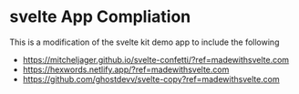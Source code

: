# svelte App Compliation
This is a modification of the svelte kit demo app to include the following
- https://mitcheljager.github.io/svelte-confetti/?ref=madewithsvelte.com
- https://hexwords.netlify.app/?ref=madewithsvelte.com
- https://github.com/ghostdevv/svelte-copy?ref=madewithsvelte.com
